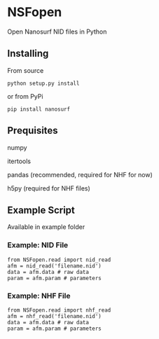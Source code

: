 # NSFopen
Open Nanosurf NID files in Python

## Installing
From source
```
python setup.py install
```
or from PyPi
```
pip install nanosurf
```

## Prequisites
numpy

itertools

pandas (recommended, required for NHF for now)

h5py (required for NHF files)


## Example Script
Available in example folder

### Example: NID File
```
from NSFopen.read import nid_read
afm = nid_read('filename.nid')
data = afm.data # raw data
param = afm.param # parameters
```
### Example: NHF File
```
from NSFopen.read import nhf_read
afm = nhf_read('filename.nid')
data = afm.data # raw data
param = afm.param # parameters
```
